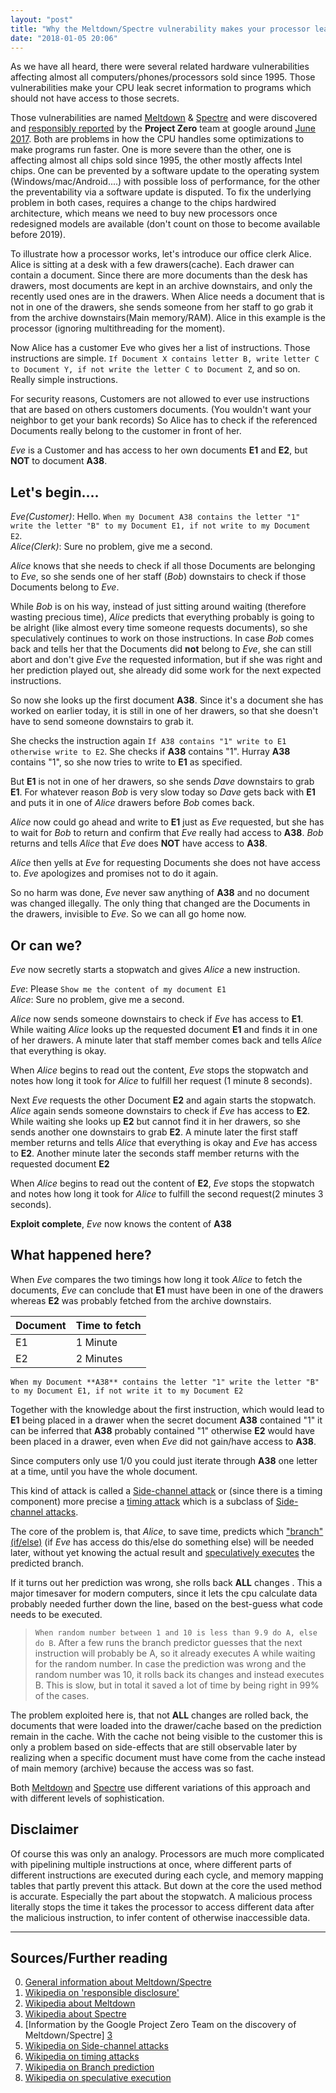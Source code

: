 ```yaml
---
layout: "post"
title: "Why the Meltdown/Spectre vulnerability makes your processor leak your passwords. An explanation for non IT people"
date: "2018-01-05 20:06"
---
```


As we have all heard, there were several related hardware vulnerabilities affecting almost all computers/phones/processors sold since 1995. Those vulnerabilities make your CPU leak secret information to programs which should not have access to those secrets.

Those vulnerabilities are named [Meltdown][1] & [Spectre][2] and were discovered and [responsibly reported][0] by the **Project Zero** team at google around [June 2017][3]. Both are problems in how the CPU handles some optimizations to make programs run faster. One is more severe than the other, one is affecting almost all chips sold since 1995, the other mostly affects Intel chips. One can be prevented by a software update to the operating system (Windows/mac/Android....) with possible loss of performance, for the other the preventability via a software update is disputed. To fix the underlying problem in both cases, requires a change to the chips hardwired architecture, which means we need to buy new processors once redesigned models are available (don't count on those to become available before 2019).

To illustrate how a processor works, let's introduce our office clerk Alice. Alice is sitting at a desk with a few drawers(cache). Each drawer can contain a document. Since there are more documents than the desk has drawers, most documents are kept in an archive downstairs, and only the recently used ones are in the drawers. When Alice needs a document that is not in one of the drawers, she sends someone from her staff to go grab it from the archive downstairs(Main memory/RAM). Alice in this example is the processor (ignoring multithreading for the moment).

Now Alice has a customer Eve who gives her a list of instructions. Those instructions are simple. `If Document X contains letter B, write letter C to Document Y, if not write the letter C to Document Z`, and so on. Really simple instructions.

For security reasons, Customers are not allowed to ever use instructions that are based on others customers documents. (You wouldn't want your neighbor to get your bank records) So Alice has to check if the referenced Documents really belong to the customer in front of her.

_Eve_ is a Customer and has access to her own documents **E1** and **E2**, but **NOT** to document **A38**.

## Let's begin....
_Eve(Customer)_: Hello. `When my Document A38 contains the letter "1" write the letter "B" to my Document E1, if not write to my Document E2`.<br>
_Alice(Clerk)_: Sure no problem, give me a second.

_Alice_ knows that she needs to check if all those Documents are belonging to _Eve_, so she sends one of her staff (_Bob_) downstairs to check if those Documents belong to _Eve_.

While _Bob_ is on his way, instead of just sitting around waiting (therefore wasting precious time), _Alice_ predicts that everything probably is going to be alright (like almost every time someone requests documents), so she speculatively continues to work on those instructions. In case _Bob_ comes back and tells her that the Documents did **not** belong to _Eve_, she can still abort and don't give _Eve_ the requested information, but if she was right and her prediction played out, she already did some work for the next expected instructions.

So now she looks up the first document **A38**. Since it's a document she has worked on earlier today, it is still in one of her drawers, so that she doesn't have to send someone downstairs to grab it.

She checks the instruction again `If A38 contains "1" write to E1 otherwise write to E2`. She checks if **A38** contains "1". Hurray **A38** contains "1", so she now tries to write to **E1** as specified.

But **E1** is not in one of her drawers, so she sends _Dave_ downstairs to grab **E1**. For whatever reason _Bob_ is very slow today so _Dave_ gets back with **E1** and puts it in one of _Alice_ drawers before _Bob_ comes back.

_Alice_ now could go ahead and write to **E1** just as _Eve_ requested, but she has to wait for _Bob_ to return and confirm that _Eve_ really had access to **A38**.
_Bob_ returns and tells _Alice_ that _Eve_ does **NOT** have access to **A38**.

_Alice_ then yells at _Eve_ for requesting Documents she does not have access to.
_Eve_ apologizes and promises not to do it again.

So no harm was done, _Eve_ never saw anything of **A38** and no document was changed illegally. The only thing that changed are the Documents in the drawers, invisible to _Eve_. So we can all go home now.


## Or can we?
_Eve_ now secretly starts a stopwatch and gives _Alice_ a new instruction.

_Eve_: Please `Show me the content of my document E1`<br>
_Alice_: Sure no problem, give me a second.

_Alice_ now sends someone downstairs to check if _Eve_ has access to **E1**. While waiting _Alice_ looks up the requested document **E1** and finds it in one of her drawers. A minute later that staff member comes back and tells _Alice_ that everything is okay.

When _Alice_ begins to read out the content, _Eve_ stops the stopwatch and notes how long it took for _Alice_ to fulfill her request (1 minute 8 seconds).

Next _Eve_ requests the other Document **E2** and again starts the stopwatch.
_Alice_ again sends someone downstairs to check if _Eve_ has access to **E2**. While waiting she looks up **E2** but cannot find it in her drawers, so she sends another one downstairs to grab **E2**. A minute later the first staff member returns and tells _Alice_ that everything is okay and _Eve_ has access to **E2**.
Another minute later the seconds staff member returns with the requested document **E2**

When _Alice_ begins to read out the content of **E2**, _Eve_ stops the stopwatch and notes how long it took for _Alice_ to fulfill the second request(2 minutes 3 seconds).

**Exploit complete**, _Eve_ now knows the content of **A38**

## What happened here?
When _Eve_ compares the two timings how long it took _Alice_ to fetch the documents, _Eve_ can conclude that **E1** must have been in one of the drawers whereas **E2** was probably fetched from the archive downstairs.

| Document | Time to fetch |
|----------|---------------|
| E1       | 1 Minute      |
| E2       | 2 Minutes     |

`When my Document **A38** contains the letter "1" write the letter "B" to my Document E1, if not write it to my Document E2`

Together with the knowledge about the first instruction, which would lead to **E1** being placed in a drawer when the secret document **A38** contained "1" it can be inferred that **A38** probably contained "1" otherwise **E2** would have been placed in a drawer, even when _Eve_ did not gain/have access to **A38**.

Since computers only use 1/0 you could just iterate through **A38** one letter at a time, until you have the whole document.

This kind of attack is called a [Side-channel attack][4] or (since there is a timing component) more precise a [timing attack][5] which is a subclass of [Side-channel attacks][4].

The core of the problem is, that _Alice_, to save time, predicts which ["branch" (if/else)][6] (if _Eve_ has access do this/else do something else) will be needed later, without yet knowing the actual result and [speculatively executes][7] the predicted branch.

If it turns out her prediction was wrong, she rolls back **ALL** changes . This a major timesaver for modern computers, since it lets the cpu calculate data probably needed further down the line, based on the best-guess what code needs to be executed.

> `When random number between 1 and 10 is less than 9.9 do A, else do B`. After a few runs the branch predictor guesses that the next instruction will probably be A, so it already executes A while waiting for the random number. In case the prediction was wrong and the random number was 10, it rolls back its changes and instead executes B. This is slow, but in total it saved a lot of time by being right in 99% of the cases.

The problem exploited here is, that not **ALL** changes are rolled back, the documents that were loaded into the drawer/cache based on the prediction remain in the cache. With the cache not being visible to the customer this is only a problem based on side-effects that are still observable later by realizing when a specific document must have come from the cache instead of main memory (archive) because the access was so fast.


Both [Meltdown][1] and [Spectre][2] use different variations of this approach and with different levels of sophistication.


## Disclaimer
Of course this was only an analogy. Processors are much more complicated with pipelining multiple instructions at once, where different parts of different instructions are executed during each cycle, and memory mapping tables that partly prevent this attack. But down at the core the used method is accurate. Especially the part about the stopwatch. A malicious process literally stops the time it takes the processor to access different data after the malicious instruction, to infer content of otherwise inaccessible data.


---
## Sources/Further reading

0. [General information about Meltdown/Spectre][8]
1. [Wikipedia on 'responsible disclosure'][0]
2. [Wikipedia about Meltdown][1]
3. [Wikipedia about Spectre][2]
4. [Information by the Google Project Zero Team on the discovery of Meltdown/Spectre] [3]
5. [Wikipedia on Side-channel attacks][4]
6. [Wikipedia on timing attacks][5]
7. [Wikipedia on Branch prediction][6]
8. [Wikipedia on speculative execution][7]

[0]: https://en.wikipedia.org/wiki/Responsible_disclosure "Wikipedia on 'responsible disclosure'"
[1]: https://en.wikipedia.org/wiki/Meltdown_(security_vulnerability) "Wikipedia about Meltdown"
[2]: https://en.wikipedia.org/wiki/Spectre_(security_vulnerability) "Wikipedia about Spectre"
[3]: https://googleprojectzero.blogspot.de/ "Information by the Google Project Zero Team on the discovery of Meltdown/Spectre"
[4]: https://en.wikipedia.org/wiki/Side_channel_attack "Wikipedia on Side-channel attacks"
[5]: https://en.wikipedia.org/wiki/Timing_attack "Wikipedia on timing attacks"
[6]: https://en.wikipedia.org/wiki/Branch_prediction "Wikipedia on Branch prediction"
[7]: https://en.wikipedia.org/wiki/Speculative_execution "Wikipedia on speculative execution"
[8]: https://meltdownattack.com/ "Meltdown/Spectre website"
